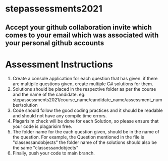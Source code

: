 # stepassessments2021

## Accept your github collaboration invite which comes to your email which was associated with your personal github accounts ##

# Assessment Instructions

1) Create a console application for each question that has given. if there are multipile questions given, create multiple C# solutions for them.
2) Solutions should be placed in the respective folder as per the course and the name of the candidate.
    eg: stepassessments2021/course_name/candidate_name/assessment_number/solution
3) Code should follow the good coding practices and it should be readable and should not have any compile time errors.
4) Plagarisim check will be done for each Solution, so please ensure that your code is plagarisim free.
5) The folder name for the each question given, should be in the name of the question.
   For example, the Question mentioned in the file is "classessandobjects" the folder name of the solutions should also be the same "classessandobjects"
6) Finally, push your code to main  branch.